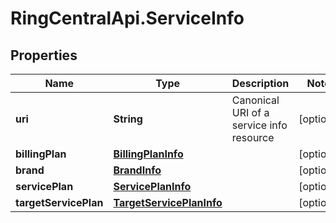 # RingCentralApi.ServiceInfo

## Properties
Name | Type | Description | Notes
------------ | ------------- | ------------- | -------------
**uri** | **String** | Canonical URI of a service info resource | [optional] 
**billingPlan** | [**BillingPlanInfo**](BillingPlanInfo.md) |  | [optional] 
**brand** | [**BrandInfo**](BrandInfo.md) |  | [optional] 
**servicePlan** | [**ServicePlanInfo**](ServicePlanInfo.md) |  | [optional] 
**targetServicePlan** | [**TargetServicePlanInfo**](TargetServicePlanInfo.md) |  | [optional] 


